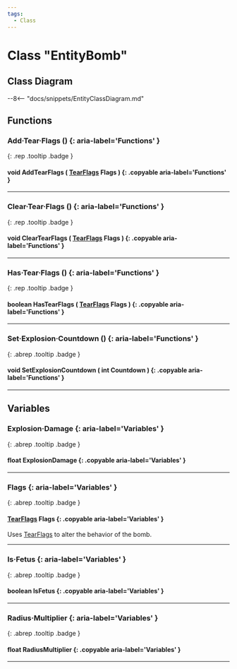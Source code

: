 ```yaml
---
tags:
  - Class
---
```

# Class "EntityBomb"

## Class Diagram
--8<-- "docs/snippets/EntityClassDiagram.md"

## Functions
### Add·Tear·Flags () {: aria-label='Functions' }
[ ](#){: .rep .tooltip .badge }
#### void AddTearFlags ( [TearFlags](enums/TearFlags.md) Flags ) {: .copyable aria-label='Functions' }

___
### Clear·Tear·Flags () {: aria-label='Functions' }
[ ](#){: .rep .tooltip .badge }
#### void ClearTearFlags ( [TearFlags](enums/TearFlags.md) Flags ) {: .copyable aria-label='Functions' }

___
### Has·Tear·Flags () {: aria-label='Functions' }
[ ](#){: .rep .tooltip .badge }
#### boolean HasTearFlags ( [TearFlags](enums/TearFlags.md) Flags ) {: .copyable aria-label='Functions' }

___
### Set·Explosion·Countdown () {: aria-label='Functions' }
[ ](#){: .abrep .tooltip .badge }
#### void SetExplosionCountdown ( int Countdown ) {: .copyable aria-label='Functions' }

___
## Variables
### Explosion·Damage {: aria-label='Variables' }
[ ](#){: .abrep .tooltip .badge }
#### float ExplosionDamage  {: .copyable aria-label='Variables' }

___
### Flags {: aria-label='Variables' }
[ ](#){: .abrep .tooltip .badge }
#### [TearFlags](enums/TearFlags.md) Flags  {: .copyable aria-label='Variables' }

Uses [TearFlags](enums/TearFlags.md) to alter the behavior of the bomb.
___
### Is·Fetus {: aria-label='Variables' }
[ ](#){: .abrep .tooltip .badge }
#### boolean IsFetus  {: .copyable aria-label='Variables' }

___
### Radius·Multiplier {: aria-label='Variables' }
[ ](#){: .abrep .tooltip .badge }
#### float RadiusMultiplier  {: .copyable aria-label='Variables' }

___
